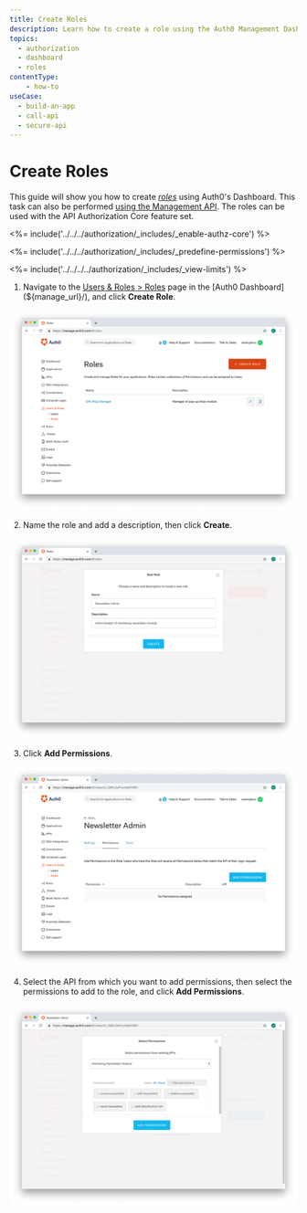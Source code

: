 ```yaml
---
title: Create Roles
description: Learn how to create a role using the Auth0 Management Dashboard. For use with Auth0's API Authorization Core feature set.
topics:
  - authorization
  - dashboard
  - roles
contentType: 
    - how-to
useCase:
  - build-an-app
  - call-api
  - secure-api
---
```

# Create Roles

This guide will show you how to create <dfn data-key="role">[roles](/authorization/concepts/rbac)</dfn> using Auth0's Dashboard. This task can also be performed [using the Management API](/api/management/guides/roles/create-roles). The roles can be used with the API Authorization Core feature set.

<%= include('../../../authorization/_includes/_enable-authz-core') %>

<%= include('../../../authorization/_includes/_predefine-permissions') %>

<%= include('../../../../authorization/_includes/_view-limits') %>

1. Navigate to the [Users & Roles > Roles](${manage_url}/#/roles) page in the [Auth0 Dashboard](${manage_url}/), and click **Create Role**.

![Click Create Role](/media/articles/authorization/role-list.png)

2. Name the role and add a description, then click **Create**.

![Add Role](/media/articles/authorization/role-name-role.png)

3. Click **Add Permissions**.

![Add Permissions](/media/articles/authorization/role-def-empty-permissions.png)

4. Select the API from which you want to add permissions, then select the permissions to add to the role, and click **Add Permissions**.

![Add Permissions to Roles](/media/articles/authorization/role-select-add-permissions.png)